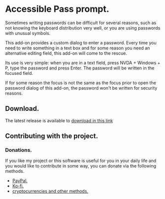 # Accessible Pass prompt.

Sometimes writing passwords can be difficult for several reasons, such as not knowing the keyboard distribution very well, or you are using passwords with unusual symbols.

This add-on provides a custom dialog to enter a password. Every time you need to write something in a text box and for some reason you need an alternative editing field, this add-on will come to the rescue.

Its use is very simple: when you are in a text field, press NVDA + Windows + P, type the password and press Enter. The password will be written in the focused field.

If for some reason the focus is not the same as the focus prior to open the password dialog of this add-on, the password won't be written for security reasons.

## Download.
 The latest release is available to [download in this link](https://davidacm.github.io/getlatest/gh/davidacm/accessiblePassPrompt/?index=0)

## Contributing with the project.
### Donations.
  If you like my project or this software is useful for you in your daily life and you would like to contribute in some way, you can donate via the following methods.
  
* [PayPal.](https://paypal.me/davicm)
* [Ko-fi.](https://ko-fi.com/davidacm)
* [cryptocurrencies and other methods.](https://davidacm.github.io/donations/)
